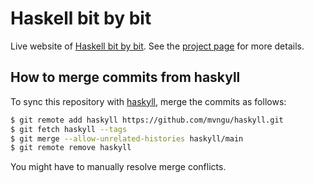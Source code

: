 # Haskell bit by bit

Live website of [Haskell bit by bit][haskyll].  See the [project page][haskyll]
for more details.

## How to merge commits from haskyll

To sync this repository with [haskyll][haskyll], merge the commits as follows:

```sh
$ git remote add haskyll https://github.com/mvngu/haskyll.git
$ git fetch haskyll --tags
$ git merge --allow-unrelated-histories haskyll/main
$ git remote remove haskyll
```

You might have to manually resolve merge conflicts.

[haskyll]: https://github.com/mvngu/haskyll
